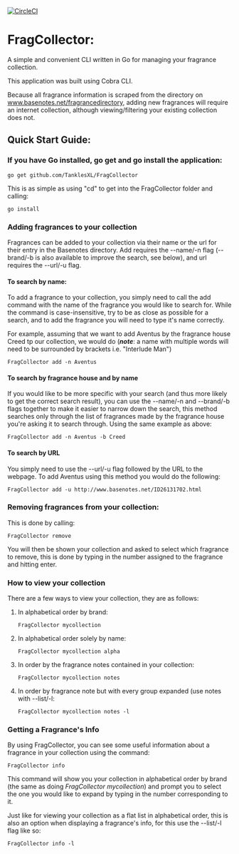[![CircleCI](https://circleci.com/gh/TanklesXL/FragCollector/tree/master.svg?style=svg)](https://circleci.com/gh/TanklesXL/FragCollector/tree/master)

# FragCollector: 

A simple and convenient CLI written in Go for managing your fragrance collection. 

This application was built using Cobra CLI.

Because all fragrance information is scraped from the directory on www.basenotes.net/fragrancedirectory, adding new fragrances will require an internet collection, although viewing/filtering your existing collection does not.

## Quick Start Guide:

### If you have Go installed, go get and go install the application: 

```
go get github.com/TanklesXL/FragCollector
```

This is as simple as using "cd" to get into the FragCollector folder and calling:

```
go install
```

 ### Adding fragrances to your collection

Fragrances can be added to your collection via their name or the url for their entry in the Basenotes directory. Add requires the --name/-n flag (--brand/-b is also available to improve the search, see below), and url requires the --url/-u flag.

#### To search by name:

To add a fragrance to your collection, you simply need to call the add command with the name of the fragrance you would like to search for. While the command is case-insensitive, try to be as close as possible for a search, and to add the  fragrance you will need to type it's name correctly.

For example, assuming that we want to add Aventus by the fragrance house Creed tp our collection, we would do (***note***: a name with multiple words will need to be surrounded by brackets i.e. "Interlude Man")

```
FragCollector add -n Aventus
```

#### To search by fragrance house and by name

If you would like to be more specific with your search (and thus more likely to get the correct search result), you can use the --name/-n and --brand/-b flags together to make it easier to narrow down the search, this method  searches only through the list of fragrances made by the fragrance house you're asking it to search through. Using the same example as above:

```
FragCollector add -n Aventus -b Creed
```

#### To search by URL

You simply need to use the --url/-u flag followed by the URL to the webpage. To add Aventus using this method you would do the following:

```
FragCollector add -u http://www.basenotes.net/ID26131702.html
```

### Removing fragrances from your collection:

This is done by calling:

```
FragCollector remove
```

You will then be shown your collection and asked to select which fragrance to remove, this is done by typing in the number assigned to the fragrance and hitting enter.

### How to view your collection

There are a few ways to view your collection, they are as follows:

1. In alphabetical order by brand:

   ```
   FragCollector mycollection
   ```

2. In alphabetical order solely by name:

   ```
   FragCollector mycollection alpha
   ```

3. In order by the fragrance notes contained in your collection:

   ```
   FragCollector mycollection notes
   ```

4. In order by fragrance note but with every group expanded (use notes with --list/-l:

   ```
   FragCollector mycollection notes -l
   ```

### Getting a Fragrance's Info

By using FragCollector, you can see some useful information about a fragrance in your collection using the command:

```
FragCollector info
```

This command will show you your collection in alphabetical order by brand (the same as doing *FragCollector mycollection*) and prompt you to select the one you would like to expand by typing in the number corresponding to it.

Just like for viewing your collection as a flat list in alphabetical order, this is also an option when displaying a fragrance's info, for this use the --list/-l flag like so:

```
FragCollector info -l
```

